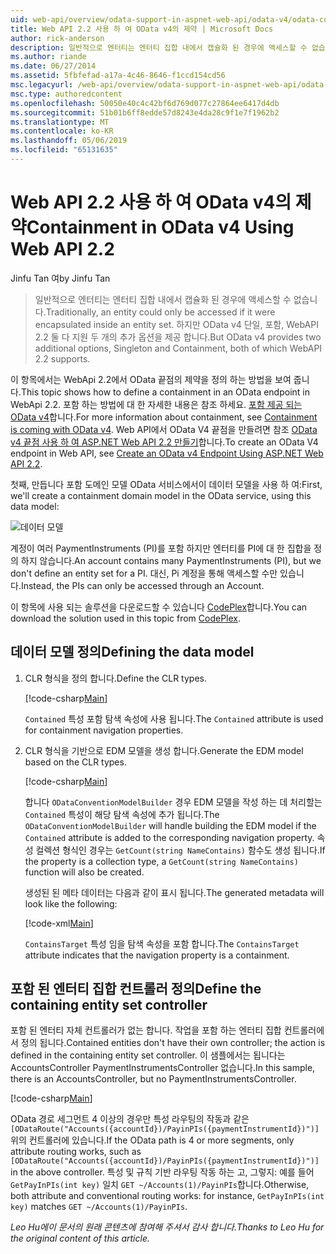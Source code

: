 ```yaml
---
uid: web-api/overview/odata-support-in-aspnet-web-api/odata-v4/odata-containment-in-web-api-22
title: Web API 2.2 사용 하 여 OData v4의 제약 | Microsoft Docs
author: rick-anderson
description: 일반적으로 엔터티는 엔터티 집합 내에서 캡슐화 된 경우에 액세스할 수 없습니다. 하지만 OData v4 Singleton 및 Con 두 개의 추가 옵션을 제공 하는 중...
ms.author: riande
ms.date: 06/27/2014
ms.assetid: 5fbfefad-a17a-4c46-8646-f1ccd154cd56
msc.legacyurl: /web-api/overview/odata-support-in-aspnet-web-api/odata-v4/odata-containment-in-web-api-22
msc.type: authoredcontent
ms.openlocfilehash: 50050e40c4c42bf6d769d077c27864ee6417d4db
ms.sourcegitcommit: 51b01b6ff8edde57d8243e4da28c9f1e7f1962b2
ms.translationtype: MT
ms.contentlocale: ko-KR
ms.lasthandoff: 05/06/2019
ms.locfileid: "65131635"
---
```

# <a name="containment-in-odata-v4-using-web-api-22"></a><span data-ttu-id="cda3a-104">Web API 2.2 사용 하 여 OData v4의 제약</span><span class="sxs-lookup"><span data-stu-id="cda3a-104">Containment in OData v4 Using Web API 2.2</span></span>

<span data-ttu-id="cda3a-105">Jinfu Tan 여</span><span class="sxs-lookup"><span data-stu-id="cda3a-105">by Jinfu Tan</span></span>

> <span data-ttu-id="cda3a-106">일반적으로 엔터티는 엔터티 집합 내에서 캡슐화 된 경우에 액세스할 수 없습니다.</span><span class="sxs-lookup"><span data-stu-id="cda3a-106">Traditionally, an entity could only be accessed if it were encapsulated inside an entity set.</span></span> <span data-ttu-id="cda3a-107">하지만 OData v4 단일, 포함, WebAPI 2.2 둘 다 지원 두 개의 추가 옵션을 제공 합니다.</span><span class="sxs-lookup"><span data-stu-id="cda3a-107">But OData v4 provides two additional options, Singleton and Containment, both of which WebAPI 2.2 supports.</span></span>

<span data-ttu-id="cda3a-108">이 항목에서는 WebApi 2.2에서 OData 끝점의 제약을 정의 하는 방법을 보여 줍니다.</span><span class="sxs-lookup"><span data-stu-id="cda3a-108">This topic shows how to define a containment in an OData endpoint in WebApi 2.2.</span></span> <span data-ttu-id="cda3a-109">포함 하는 방법에 대 한 자세한 내용은 참조 하세요. [포함 제공 되는 OData v4](https://blogs.msdn.com/b/odatateam/archive/2014/03/13/containment-is-coming-with-odata-v4.aspx)합니다.</span><span class="sxs-lookup"><span data-stu-id="cda3a-109">For more information about containment, see [Containment is coming with OData v4](https://blogs.msdn.com/b/odatateam/archive/2014/03/13/containment-is-coming-with-odata-v4.aspx).</span></span> <span data-ttu-id="cda3a-110">Web API에서 OData V4 끝점을 만들려면 참조 [OData v4 끝점 사용 하 여 ASP.NET Web API 2.2 만들기](create-an-odata-v4-endpoint.md)합니다.</span><span class="sxs-lookup"><span data-stu-id="cda3a-110">To create an OData V4 endpoint in Web API, see [Create an OData v4 Endpoint Using ASP.NET Web API 2.2](create-an-odata-v4-endpoint.md).</span></span>

<span data-ttu-id="cda3a-111">첫째, 만듭니다 포함 도메인 모델 OData 서비스에서이 데이터 모델을 사용 하 여:</span><span class="sxs-lookup"><span data-stu-id="cda3a-111">First, we'll create a containment domain model in the OData service, using this data model:</span></span>

![데이터 모델](odata-containment-in-web-api-22/_static/image1.png)

<span data-ttu-id="cda3a-113">계정이 여러 PaymentInstruments (PI)를 포함 하지만 엔터티를 PI에 대 한 집합을 정의 하지 않습니다.</span><span class="sxs-lookup"><span data-stu-id="cda3a-113">An account contains many PaymentInstruments (PI), but we don't define an entity set for a PI.</span></span> <span data-ttu-id="cda3a-114">대신, Pi 계정을 통해 액세스할 수만 있습니다.</span><span class="sxs-lookup"><span data-stu-id="cda3a-114">Instead, the PIs can only be accessed through an Account.</span></span>

<span data-ttu-id="cda3a-115">이 항목에 사용 되는 솔루션을 다운로드할 수 있습니다 [CodePlex](https://aspnet.codeplex.com/SourceControl/latest#Samples/WebApi/OData/v4/ODataContainmentSample/)합니다.</span><span class="sxs-lookup"><span data-stu-id="cda3a-115">You can download the solution used in this topic from [CodePlex](https://aspnet.codeplex.com/SourceControl/latest#Samples/WebApi/OData/v4/ODataContainmentSample/).</span></span>

## <a name="defining-the-data-model"></a><span data-ttu-id="cda3a-116">데이터 모델 정의</span><span class="sxs-lookup"><span data-stu-id="cda3a-116">Defining the data model</span></span>

1. <span data-ttu-id="cda3a-117">CLR 형식을 정의 합니다.</span><span class="sxs-lookup"><span data-stu-id="cda3a-117">Define the CLR types.</span></span>

    [!code-csharp[Main](odata-containment-in-web-api-22/samples/sample1.cs)]

    <span data-ttu-id="cda3a-118">`Contained` 특성 포함 탐색 속성에 사용 됩니다.</span><span class="sxs-lookup"><span data-stu-id="cda3a-118">The `Contained` attribute is used for containment navigation properties.</span></span>
2. <span data-ttu-id="cda3a-119">CLR 형식을 기반으로 EDM 모델을 생성 합니다.</span><span class="sxs-lookup"><span data-stu-id="cda3a-119">Generate the EDM model based on the CLR types.</span></span>

    [!code-csharp[Main](odata-containment-in-web-api-22/samples/sample2.cs)]

    <span data-ttu-id="cda3a-120">합니다 `ODataConventionModelBuilder` 경우 EDM 모델을 작성 하는 데 처리할는 `Contained` 특성이 해당 탐색 속성에 추가 됩니다.</span><span class="sxs-lookup"><span data-stu-id="cda3a-120">The `ODataConventionModelBuilder` will handle building the EDM model if the `Contained` attribute is added to the corresponding navigation property.</span></span> <span data-ttu-id="cda3a-121">속성 컬렉션 형식인 경우는 `GetCount(string NameContains)` 함수도 생성 됩니다.</span><span class="sxs-lookup"><span data-stu-id="cda3a-121">If the property is a collection type, a `GetCount(string NameContains)` function will also be created.</span></span>

    <span data-ttu-id="cda3a-122">생성된 된 메타 데이터는 다음과 같이 표시 됩니다.</span><span class="sxs-lookup"><span data-stu-id="cda3a-122">The generated metadata will look like the following:</span></span>

    [!code-xml[Main](odata-containment-in-web-api-22/samples/sample3.xml?highlight=10)]

    <span data-ttu-id="cda3a-123">`ContainsTarget` 특성 임을 탐색 속성을 포함 합니다.</span><span class="sxs-lookup"><span data-stu-id="cda3a-123">The `ContainsTarget` attribute indicates that the navigation property is a containment.</span></span>

## <a name="define-the-containing-entity-set-controller"></a><span data-ttu-id="cda3a-124">포함 된 엔터티 집합 컨트롤러 정의</span><span class="sxs-lookup"><span data-stu-id="cda3a-124">Define the containing entity set controller</span></span>

<span data-ttu-id="cda3a-125">포함 된 엔터티 자체 컨트롤러가 없는 합니다. 작업을 포함 하는 엔터티 집합 컨트롤러에서 정의 됩니다.</span><span class="sxs-lookup"><span data-stu-id="cda3a-125">Contained entities don't have their own controller; the action is defined in the containing entity set controller.</span></span> <span data-ttu-id="cda3a-126">이 샘플에서는 됩니다는 AccountsController PaymentInstrumentsController 없습니다.</span><span class="sxs-lookup"><span data-stu-id="cda3a-126">In this sample, there is an AccountsController, but no PaymentInstrumentsController.</span></span>

[!code-csharp[Main](odata-containment-in-web-api-22/samples/sample4.cs)]

<span data-ttu-id="cda3a-127">OData 경로 세그먼트 4 이상의 경우만 특성 라우팅의 작동과 같은 `[ODataRoute("Accounts({accountId})/PayinPIs({paymentInstrumentId})")]` 위의 컨트롤러에 있습니다.</span><span class="sxs-lookup"><span data-stu-id="cda3a-127">If the OData path is 4 or more segments, only attribute routing works, such as `[ODataRoute("Accounts({accountId})/PayinPIs({paymentInstrumentId})")]` in the above controller.</span></span> <span data-ttu-id="cda3a-128">특성 및 규칙 기반 라우팅 작동 하는 고, 그렇지: 예를 들어 `GetPayInPIs(int key)` 일치 `GET ~/Accounts(1)/PayinPIs`합니다.</span><span class="sxs-lookup"><span data-stu-id="cda3a-128">Otherwise, both attribute and conventional routing works: for instance, `GetPayInPIs(int key)` matches `GET ~/Accounts(1)/PayinPIs`.</span></span>

<span data-ttu-id="cda3a-129">*Leo Hu에이 문서의 원래 콘텐츠에 참여해 주셔서 감사 합니다.*</span><span class="sxs-lookup"><span data-stu-id="cda3a-129">*Thanks to Leo Hu for the original content of this article.*</span></span>
